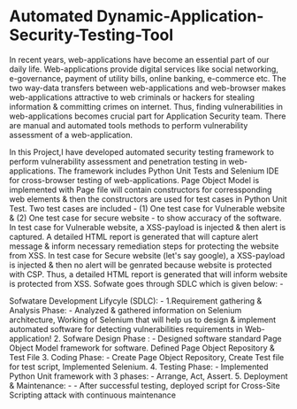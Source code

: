 # Automated Dynamic-Application-Security-Testing-Tool
In recent years, web-applications have become an essential part of our daily life. Web-applications provide digital services like social networking, e-governance, payment of utility bills, online banking, e-commerce etc. The two way-data transfers between web-applications and web-browser makes web-applications attractive to web criminals or hackers for stealing information & committing crimes on internet. Thus, finding vulnerabilities in web-applications becomes crucial part for Application Security team.
There are manual and automated tools methods to perform vulnerability assessment of a web-application. 

In this Project,I have developed automated security testing framework to perform vulnerability assessment and penetration testing in web-applications. The framework includes Python Unit Tests and Selenium IDE for cross-browser testing of web-applications. 
Page Object Model is implemented with Page file will contain constructors for corressponding web elements & then the constructors are used for test cases in Python Unit Test.
Two test cases are included - (1) One test case for Vulnerable website & (2) One test case for secure website - to show accuracy of the software.
In test case for Vulnerable website, a XSS-payload is injected & then alert is captured. A detailed HTML report is generated that will capture alert message & inform necessary remediation steps for protecting the website from XSS.
In test case for Secure website (let's say google), a XSS-payload is injected & then no alert will be genrated because website is protected with CSP. Thus, a detailed HTML report is generated that will inform website is protected from XSS.
Sofwate goes through SDLC which is given below: -

Sofwatare Development Lifycyle (SDLC): - 
 1.Requirement gathering & Analysis Phase: - Analyzed & gathered information on Selenium architecture, Working of Selenium that will help us to design & implement automated software for detecting vulnerabilities requirements in Web-application!
 2. Sofware Design Phase : - 	Designed software standard Page Object Model framework for software. Defined Page Object Repository & Test File
 3. Coding Phase: - Create Page Object Repository, Create Test file for test script, Implemented Selenium.
 4. Testing Phase: - Implemented Python Unit framework with 3 phases: - Arrange, Act, Assert.
 5. Deployment & Maintenance: - -	After successful testing, deployed script for Cross-Site Scripting attack with continuous maintenance
 
